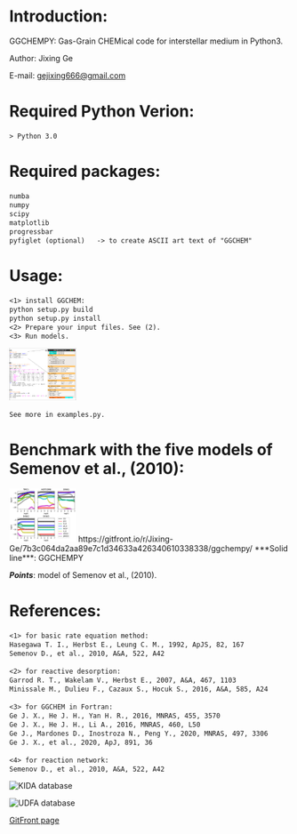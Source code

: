 
# Introduction:

GGCHEMPY: Gas-Grain CHEMical code for interstellar medium in Python3.

Author: Jixing Ge

E-mail: gejixing666@gmail.com


# Required Python Verion: 
    > Python 3.0

# Required packages:
    numba
    numpy
    scipy
    matplotlib
    progressbar
    pyfiglet (optional)   -> to create ASCII art text of "GGCHEM"


# Usage:
    <1> install GGCHEM:
    python setup.py build
    python setup.py install
    <2> Prepare your input files. See (2).
    <3> Run models. 
<img src="code-and-gui.png" alt="code ang GUI" style="width:120px;"/>
  
    See more in examples.py. 
# Benchmark with the five models of Semenov et al., (2010):
<img src="benchmark.png" alt="benchmark" style="width:120px;"/>
https://gitfront.io/r/Jixing-Ge/7b3c064da2aa89e7c1d34633a426340610338338/ggchempy/
***Solid line***: GGCHEMPY

***Points***: model of Semenov et al., (2010).

# References:
    <1> for basic rate equation method:
    Hasegawa T. I., Herbst E., Leung C. M., 1992, ApJS, 82, 167
    Semenov D., et al., 2010, A&A, 522, A42
    
    <2> for reactive desorption:
    Garrod R. T., Wakelam V., Herbst E., 2007, A&A, 467, 1103
    Minissale M., Dulieu F., Cazaux S., Hocuk S., 2016, A&A, 585, A24
    
    <3> for GGCHEM in Fortran:
    Ge J. X., He J. H., Yan H. R., 2016, MNRAS, 455, 3570
    Ge J. X., He J. H., Li A., 2016, MNRAS, 460, L50
    Ge J., Mardones D., Inostroza N., Peng Y., 2020, MNRAS, 497, 3306
    Ge J. X., et al., 2020, ApJ, 891, 36

    <4> for reaction network:
    Semenov D., et al., 2010, A&A, 522, A42
    
  ![KIDA database](http://kida.astrophy.u-bordeaux.fr/)
  
  ![UDFA database](http://udfa.ajmarkwick.net/)

[GitFront page](https://gitfront.io/r/Jixing-Ge/7b3c064da2aa89e7c1d34633a426340610338338/ggchempy/)
